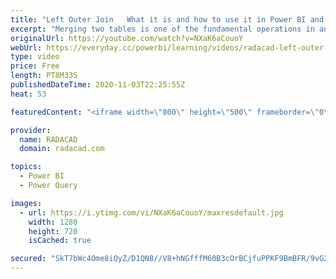 ```yaml
---
title: "Left Outer Join   What it is and how to use it in Power BI and Power Query"
excerpt: "Merging two tables is one of the fundamental operations in any BI or database system. In this video, you will learn what is LEFT JOIN and how you can apply it using Power Query and Power BI. To learn more about it, read my blog here: https://radacad.com/choose-the-right-merge-join-type-in-power-bi  *******************"
originalUrl: https://youtube.com/watch?v=NXaK6aCouoY
webUrl: https://everyday.cc/powerbi/learning/videos/radacad-left-outer-join-what-it-is-and-how-to-use-it-in-power-bi-and-power-query/
type: video
price: Free
length: PT8M33S
publishedDateTime: 2020-11-03T22:25:55Z
heat: 53

featuredContent: "<iframe width=\"800\" height=\"500\" frameborder=\"0\" src=\"https://www.youtube.com/embed/NXaK6aCouoY\" allow=\"accelerometer; autoplay; encrypted-media; gyroscope; picture-in-picture\" allowfullscreen></iframe>"

provider:
  name: RADACAD
  domain: radacad.com

topics:
  - Power BI
  - Power Query

images:
  - url: https://i.ytimg.com/vi/NXaK6aCouoY/maxresdefault.jpg
    width: 1280
    height: 720
    isCached: true

secured: "SkT7bWc4Ome8iQyZ/D1QN8//V8+hNGfffM60B3cOrBCjfuPPKF9BmBFR/9vG2ILrttebJWu0I4t3CQVUc9DIuSEbrqAlnen/hGuYB5hQ2LNq0x8TO7Hptch8RxKoMQM62nrTw5CSBvohOYYPg/LmxAL8DQPlvWuYZ8e02/e2YxGd1o28koBb94jbuhIFsV4ukrTZeafoq8Lu+F35ORYcD85GUI/nYv5P/8B0GlDEEtoXzvOBghQv8Bnkfboeg1igBhcbPIcbU+/30wQJhKcQvG4KP2tYP6o+TzIFL0lYx4D8lYbA9+GqB3YcAtCo1A9orHcQwFxb0gU4BLt4IB4fT+FL+3e5oDcFhXyXIp3e6ikUNxI8IkdaJOEAD4HMjb1lsxtexCSTJ1DM77VXJ1EYhBPyioUI6k4GeQIWcuugUAY=;Ta/Hui57jqEG7jlZc/gYSg=="
---
```


